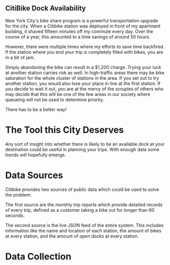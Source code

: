 ## CitiBike Dock Availability

New York City's bike share program is a powerful transportation upgrade for the city. When a Citibike station was deployed in front of my apartment building, it shaved fifteen minutes off my commute every day. Over the course of a year, this amounted to a time savings of around 50 hours.

However, there were multiple times where my efforts to save time backfired. If the station where you end your trip is completely filled with bikes, you are in a bit of jam. 

Simply abandoning the bike can result in a $1,200 charge. Trying your luck at another station carries risk as well. In high-traffic areas there may be bike saturation for the whole cluster of stations in the area. If you set out to try another station, you would also lose your place in line at the first station. If you decide to wait it out, you are at the mercy of the scruples of others who may decide that this will be one of the few areas in our society where queueing will not be used to determine priority.

There has to be a better way!

# The Tool this City Deserves

Any sort of insight into whether there is likely to be an available dock at your destination could be useful in planning your trips. With enough data some trends will hopefully emerge.

# Data Sources

Citibike provides two sources of public data which could be used to solve the problem. 

The first source are the monthly trip reports which provide detailed records of every trip, defined as a customer taking a bike out for longer than 60 seconds.

The second source is the live JSON feed of the entire system. This includes information like the name and location of each station, the amount of bikes at every station, and the amount of *open docks* at every station.

# Data Collection

